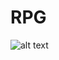 # RPG

![alt text](https://user-images.githubusercontent.com/24989456/32345353-d246d4a8-c001-11e7-897a-fdfffaee34bc.png)
